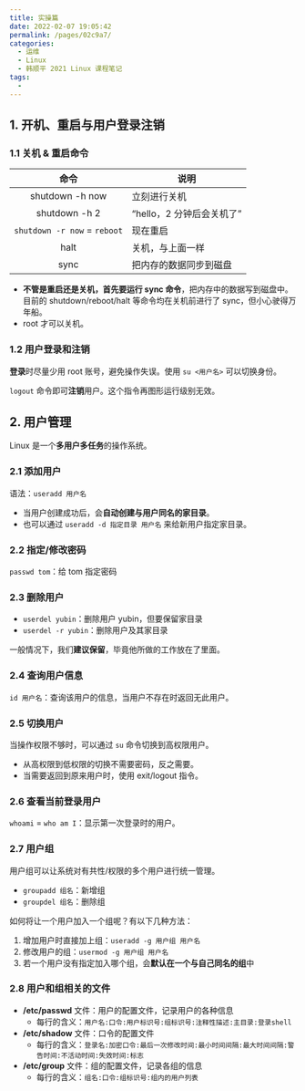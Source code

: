 ```yaml
---
title: 实操篇
date: 2022-02-07 19:05:42
permalink: /pages/02c9a7/
categories:
  - 运维
  - Linux
  - 韩顺平 2021 Linux 课程笔记
tags:
  - 
---
```


## 1. 开机、重启与用户登录注销

### 1.1 关机 & 重启命令

|             命令             | 说明                      |
| :--------------------------: | ------------------------- |
|       shutdown -h now        | 立刻进行关机              |
|        shutdown -h 2         | “hello，2 分钟后会关机了” |
| `shutdown -r now` = `reboot` | 现在重启                  |
|             halt             | 关机，与上面一样          |
|             sync             | 把内存的数据同步到磁盘    |

+ **不管是重启还是关机，首先要运行 sync 命令**，把内存中的数据写到磁盘中。目前的 shutdown/reboot/halt 等命令均在关机前进行了 sync，但小心驶得万年船。
+ root 才可以关机。

### 1.2 用户登录和注销

**登录**时尽量少用 root 账号，避免操作失误。使用 `su <用户名>` 可以切换身份。

`logout` 命令即可**注销**用户。这个指令再图形运行级别无效。

## 2. 用户管理

Linux 是一个**多用户多任务**的操作系统。

### 2.1 添加用户

语法：`useradd 用户名`

+ 当用户创建成功后，会**自动创建与用户同名的家目录**。
+ 也可以通过 `useradd -d 指定目录 用户名` 来给新用户指定家目录。

### 2.2 指定/修改密码

`passwd tom`：给 tom 指定密码

### 2.3 删除用户

+ `userdel yubin`：删除用户 yubin，但要保留家目录
+ `userdel -r yubin`：删除用户及其家目录

一般情况下，我们**建议保留**，毕竟他所做的工作放在了里面。

 ### 2.4 查询用户信息

`id 用户名`：查询该用户的信息，当用户不存在时返回无此用户。

### 2.5 切换用户

当操作权限不够时，可以通过 `su` 命令切换到高权限用户。

+ 从高权限到低权限的切换不需要密码，反之需要。
+ 当需要返回到原来用户时，使用 exit/logout 指令。

### 2.6 查看当前登录用户

`whoami` = `who am I`：显示第一次登录时的用户。

### 2.7 用户组

用户组可以让系统对有共性/权限的多个用户进行统一管理。

+ `groupadd 组名`：新增组
+ `groupdel 组名`：删除组

如何将让一个用户加入一个组呢？有以下几种方法：

1. 增加用户时直接加上组：`useradd -g 用户组 用户名`
2. 修改用户的组：`usermod -g 用户组 用户名`
3. 若一个用户没有指定加入哪个组，会**默认在一个与自己同名的组**中

  ### 2.8 用户和组相关的文件

+ **/etc/passwd** 文件：用户的配置文件，记录用户的各种信息
  + 每行的含义：`用户名:口令:用户标识号:组标识号:注释性描述:主目录:登录shell`
+ **/etc/shadow** 文件：口令的配置文件
  + 每行的含义：`登录名:加密口令:最后一次修改时间:最小时间间隔:最大时间间隔:警告时间:不活动时间:失效时间:标志`
+ **/etc/group** 文件：组的配置文件，记录各组的信息
  + 每行的含义：`组名:口令:组标识号:组内的用户列表`

